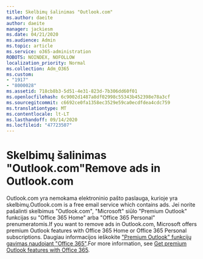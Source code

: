 ```yaml
---
title: Skelbimų šalinimas "Outlook.com"
ms.author: daeite
author: daeite
manager: jackiesm
ms.date: 04/21/2020
ms.audience: Admin
ms.topic: article
ms.service: o365-administration
ROBOTS: NOINDEX, NOFOLLOW
localization_priority: Normal
ms.collection: Adm_O365
ms.custom:
- "1917"
- "8000028"
ms.assetid: 718cb8b3-5d51-4e31-823d-7b306dd60f01
ms.openlocfilehash: 6c9002d1487a8df02998c55343b452398e78a3cf
ms.sourcegitcommit: c6692ce0fa1358ec3529e59ca0ecdfdea4cdc759
ms.translationtype: MT
ms.contentlocale: lt-LT
ms.lasthandoff: 09/14/2020
ms.locfileid: "47723507"
---
```

# <a name="remove-ads-in-outlookcom"></a><span data-ttu-id="4635d-102">Skelbimų šalinimas "Outlook.com"</span><span class="sxs-lookup"><span data-stu-id="4635d-102">Remove ads in Outlook.com</span></span>

<span data-ttu-id="4635d-103">Outlook.com yra nemokama elektroninio pašto paslauga, kurioje yra skelbimų.</span><span class="sxs-lookup"><span data-stu-id="4635d-103">Outlook.com is a free email service which contains ads.</span></span> <span data-ttu-id="4635d-104">Jei norite pašalinti skelbimus "Outlook.com", "Microsoft" siūlo "Premium Outlook" funkcijas su "Office 365 Home" arba "Office 365 Personal" prenumeratomis.</span><span class="sxs-lookup"><span data-stu-id="4635d-104">If you want to remove ads in Outlook.com, Microsoft offers premium Outlook features with Office 365 Home or Office 365 Personal subscriptions.</span></span> <span data-ttu-id="4635d-105">Daugiau informacijos ieškokite ["Premium Outlook" funkcijų gavimas naudojant "Office 365"](https://go.microsoft.com/fwlink/?linkid=872181).</span><span class="sxs-lookup"><span data-stu-id="4635d-105">For more information, see [Get premium Outlook features with Office 365](https://go.microsoft.com/fwlink/?linkid=872181).</span></span>